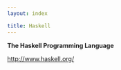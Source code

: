 ```yaml
---
layout: index

title: Haskell
---
```


**The Haskell Programming Language**

<http://www.haskell.org/>
